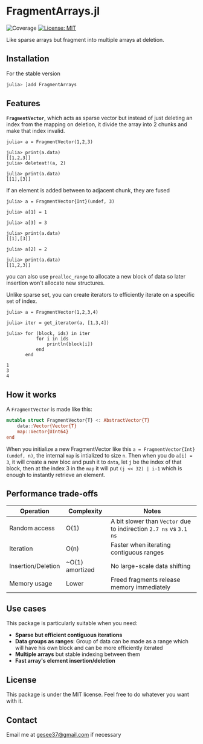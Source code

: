 # FragmentArrays.jl

![Coverage](https://img.shields.io/badge/coverage-100%25-brightgreen)
[![License: MIT](https://img.shields.io/badge/License-MIT-yellow.svg)](https://opensource.org/licenses/MIT)

Like sparse arrays but fragment into multiple arrays at deletion.

## Installation

For the stable version

```julia
julia> ]add FragmentArrays
```

## Features

**`FragmentVector`**, which acts as sparse vector but instead of just deleting an index from the mapping on deletion, it divide the array into 2 chunks and make that index invalid.

```julia-repl 
julia> a = FragmentVector(1,2,3)

julia> print(a.data)
[[1,2,3]]
julia> deleteat!(a, 2)

julia> print(a.data)
[[1],[3]]
```

If an element is added between to adjacent chunk, they are fused

```julia-repl 
julia> a = FragmentVector{Int}(undef, 3)

julia> a[1] = 1

julia> a[3] = 3

julia> print(a.data)
[[1],[3]]

julia> a[2] = 2

julia> print(a.data)
[[1,2,3]]
```

you can also use `prealloc_range` to allocate a new block of data so later insertion won't allocate new structures.

Unlike sparse set, you can create iterators to efficiently iterate on a specific set of index.

```julia-repl 
julia> a = FragmentVector(1,2,3,4)

julia> iter = get_iterator(a, [1,3,4])

julia> for (block, ids) in iter
           for i in ids
               println(block[i])
           end
       end

1
3
4
```

## How it works

A `FragmentVector` is made like this:

```julia
mutable struct FragmentVector{T} <: AbstractVector{T}
    data::Vector{Vector{T}
    map::Vector{UInt64}
end
```

When you initialize a new FragmentVector like this `a = FragmentVector{Int}(undef, n)`, the internal `map` is intialized to size `n`. 
Then when you do `a[i] = 3`, it will create a new bloc and push it to `data`, let `j` be the index of that block, then at the index 3 in the `map` it will put `(j << 32) | i-1` which is enough to instantly retrieve an element.

## Performance trade-offs

| Operation              | Complexity | Notes |
|------------------------|-------------|-------|
| Random access          | O(1)        | A bit slower than `Vector` due to indirection `2.7 ns` vs `3.1 ns`|
| Iteration              | O(n)        | Faster when iterating contiguous ranges |
| Insertion/Deletion     | ~O(1) amortized | No large-scale data shifting |
| Memory usage           | Lower       | Freed fragments release memory immediately |

## Use cases 

This package is particularly suitable when you need:

- **Sparse but efficient contiguous iterations**
- **Data groups as ranges**: Group of data can be made as a range which will have his own block and can be more efficiently iterated
- **Multiple arrays** but stable indexing between them
- **Fast array's element insertion/deletion**

## License

This package is under the MIT license. Feel free to do whatever you want with it.

## Contact

Email me at gesee37@gmail.com if necessary 